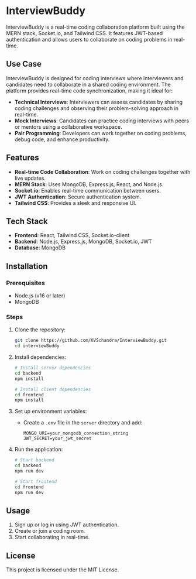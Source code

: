 # InterviewBuddy

InterviewBuddy is a real-time coding collaboration platform built using the MERN stack, Socket.io, and Tailwind CSS. It features JWT-based authentication and allows users to collaborate on coding problems in real-time.

## Use Case

InterviewBuddy is designed for coding interviews where interviewers and candidates need to collaborate in a shared coding environment. The platform provides real-time code synchronization, making it ideal for:
- **Technical Interviews**: Interviewers can assess candidates by sharing coding challenges and observing their problem-solving approach in real-time.
- **Mock Interviews**: Candidates can practice coding interviews with peers or mentors using a collaborative workspace.
- **Pair Programming**: Developers can work together on coding problems, debug code, and enhance productivity.

## Features

- **Real-time Code Collaboration**: Work on coding challenges together with live updates.
- **MERN Stack**: Uses MongoDB, Express.js, React, and Node.js.
- **Socket.io**: Enables real-time communication between users.
- **JWT Authentication**: Secure authentication system.
- **Tailwind CSS**: Provides a sleek and responsive UI.

## Tech Stack

- **Frontend**: React, Tailwind CSS, Socket.io-client
- **Backend**: Node.js, Express.js, MongoDB, Socket.io, JWT
- **Database**: MongoDB

## Installation

### Prerequisites
- Node.js (v16 or later)
- MongoDB

### Steps

1. Clone the repository:
   ```bash
   git clone https://github.com/KVSchandra/InterviewBuddy.git
   cd interviewBuddy
   ```

2. Install dependencies:
   ```bash
   # Install server dependencies
   cd backend
   npm install

   # Install client dependencies
   cd frontend
   npm install
   ```

3. Set up environment variables:
   - Create a `.env` file in the `server` directory and add:
     ```env
     MONGO_URI=your_mongodb_connection_string
     JWT_SECRET=your_jwt_secret
     ```

4. Run the application:
   ```bash
   # Start backend
   cd backend
   npm run dev
   
   # Start frontend
   cd frontend
   npm run dev
   ```

## Usage

1. Sign up or log in using JWT authentication.
2. Create or join a coding room.
3. Start collaborating in real-time.

## License

This project is licensed under the MIT License.
